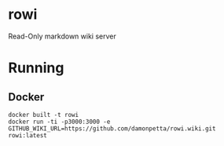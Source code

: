 # rowi

Read-Only markdown wiki server

# Running

## Docker

```
docker built -t rowi
docker run -ti -p3000:3000 -e GITHUB_WIKI_URL=https://github.com/damonpetta/rowi.wiki.git rowi:latest
```
